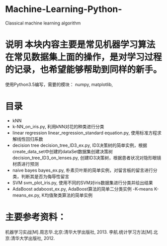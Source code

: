 # Machine-Learning-Python-
Classical machine learning algorithm

# 说明 本块内容主要是常见机器学习算法在常见数据集上面的操作，是对学习过程的记录，也希望能够帮助到同样的新手。

使用Python3.5编写，需要的模块：
numpy,
matplotlib,

# 目录

- kNN
- k-NN_on_iris.py, 利用kNN对花的种类进行分类
- linear regression
  linear_regression_standard equation.py, 使用标准方程求解线性回归系数
- decision tree
  decision_tree_ID3_ex.py, ID3决策树的简单实例，根据create_data_set中创建的dataSet数据集创建决策树
  decision_tree_ID3_on_lenses.py, 创建ID3决策树，根据患者状况对隐形眼镜材质进行预测
- naive bayes
  bayes_ex.py, 朴素贝叶斯的简单实例，对留言板的留言进行分类，判断其是否为侮辱性留言
- SVM
  svm_plot_iris.py, 使用不同的SVM对iris数据集进行分类并绘出结果
- AdaBoost
  adaboost_ex.py, AdaBoost算法的简单二分类实例
-K-means
  K-means_ex.py, K均值聚类算法的简单实例

# 主要参考资料：
机器学习实战[M].周志华.北京:清华大学出版社, 2013.
李航.统计学习方法[M].北京:清华大学出版社, 2012.
